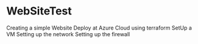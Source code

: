 # WebSiteTest
Creating a simple Website
Deploy at Azure Cloud using terraform
SetUp a VM 
Setting up the network
Setting up the firewall
